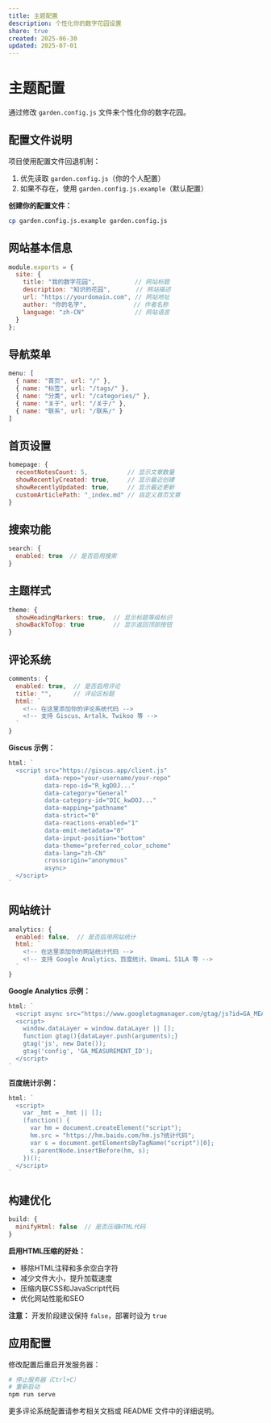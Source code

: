 ```yaml
---
title: 主题配置
description: 个性化你的数字花园设置
share: true
created: 2025-06-30
updated: 2025-07-01
---
```


# 主题配置

通过修改 `garden.config.js` 文件来个性化你的数字花园。

## 配置文件说明

项目使用配置文件回退机制：
1. 优先读取 `garden.config.js`（你的个人配置）
2. 如果不存在，使用 `garden.config.js.example`（默认配置）

**创建你的配置文件：**
```bash
cp garden.config.js.example garden.config.js
```

## 网站基本信息

```javascript
module.exports = {
  site: {
    title: "我的数字花园",           // 网站标题
    description: "知识的花园",       // 网站描述
    url: "https://yourdomain.com", // 网站地址
    author: "你的名字",             // 作者名称
    language: "zh-CN"              // 网站语言
  }
};
```

## 导航菜单

```javascript
menu: [
  { name: "首页", url: "/" },
  { name: "标签", url: "/tags/" },
  { name: "分类", url: "/categories/" },
  { name: "关于", url: "/关于/" },
  { name: "联系", url: "/联系/" }
]
```

## 首页设置

```javascript
homepage: {
  recentNotesCount: 5,           // 显示文章数量
  showRecentlyCreated: true,     // 显示最近创建
  showRecentlyUpdated: true,     // 显示最近更新
  customArticlePath: "_index.md" // 自定义首页文章
}
```

## 搜索功能

```javascript
search: {
  enabled: true  // 是否启用搜索
}
```

## 主题样式

```javascript
theme: {
  showHeadingMarkers: true,  // 显示标题等级标识
  showBackToTop: true        // 显示返回顶部按钮
}
```

## 评论系统

```javascript
comments: {
  enabled: true,  // 是否启用评论
  title: "",      // 评论区标题
  html: `
    <!-- 在这里添加你的评论系统代码 -->
    <!-- 支持 Giscus、Artalk、Twikoo 等 -->
  `
}
```

**Giscus 示例：**
```javascript
html: `
  <script src="https://giscus.app/client.js"
          data-repo="your-username/your-repo"
          data-repo-id="R_kgDOJ..."
          data-category="General"
          data-category-id="DIC_kwDOJ..."
          data-mapping="pathname"
          data-strict="0"
          data-reactions-enabled="1"
          data-emit-metadata="0" 
          data-input-position="bottom"
          data-theme="preferred_color_scheme"
          data-lang="zh-CN"
          crossorigin="anonymous"
          async>
  </script>
`
```

## 网站统计

```javascript
analytics: {
  enabled: false,  // 是否启用网站统计
  html: `
    <!-- 在这里添加你的网站统计代码 -->
    <!-- 支持 Google Analytics、百度统计、Umami、51LA 等 -->
  `
}
```

**Google Analytics 示例：**
```javascript
html: `
  <script async src="https://www.googletagmanager.com/gtag/js?id=GA_MEASUREMENT_ID"></script>
  <script>
    window.dataLayer = window.dataLayer || [];
    function gtag(){dataLayer.push(arguments);}
    gtag('js', new Date());
    gtag('config', 'GA_MEASUREMENT_ID');
  </script>
`
```

**百度统计示例：**
```javascript
html: `
  <script>
    var _hmt = _hmt || [];
    (function() {
      var hm = document.createElement("script");
      hm.src = "https://hm.baidu.com/hm.js?统计代码";
      var s = document.getElementsByTagName("script")[0]; 
      s.parentNode.insertBefore(hm, s);
    })();
  </script>
`
```

## 构建优化

```javascript
build: {
  minifyHtml: false  // 是否压缩HTML代码
}
```

**启用HTML压缩的好处：**
- 移除HTML注释和多余空白字符
- 减少文件大小，提升加载速度
- 压缩内联CSS和JavaScript代码
- 优化网站性能和SEO

**注意：** 开发阶段建议保持 `false`，部署时设为 `true`

## 应用配置

修改配置后重启开发服务器：

```bash
# 停止服务器（Ctrl+C）
# 重新启动
npm run serve
```

更多评论系统配置请参考相关文档或 README 文件中的详细说明。